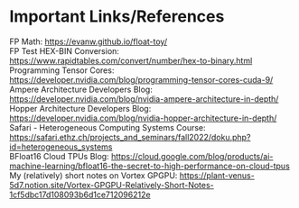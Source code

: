 # Important Links/References
FP Math: https://evanw.github.io/float-toy/ \
FP Test HEX-BIN Conversion: https://www.rapidtables.com/convert/number/hex-to-binary.html \
Programming Tensor Cores: https://developer.nvidia.com/blog/programming-tensor-cores-cuda-9/ \
Ampere Architecture Developers Blog: https://developer.nvidia.com/blog/nvidia-ampere-architecture-in-depth/ \
Hopper Architecture Developers Blog: https://developer.nvidia.com/blog/nvidia-hopper-architecture-in-depth/ \
Safari - Heterogeneous Computing Systems Course: https://safari.ethz.ch/projects_and_seminars/fall2022/doku.php?id=heterogeneous_systems \
BFloat16 Cloud TPUs Blog: https://cloud.google.com/blog/products/ai-machine-learning/bfloat16-the-secret-to-high-performance-on-cloud-tpus \
My (relatively) short notes on Vortex GPGPU: https://plant-venus-5d7.notion.site/Vortex-GPGPU-Relatively-Short-Notes-1cf5dbc17d108093b6d1ce712096212e
